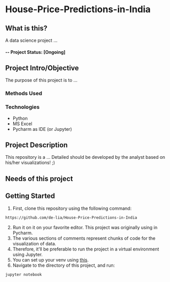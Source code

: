 # House-Price-Predictions-in-India

<!--## At a Glance

Demo #1             |  Demo #2
:-------------------------:|:-------------------------:
![](newplot.png)  |  ![](newplot1png)

> * Piecharts created through methods of data visualization.-->

## What is this?
A data science project ...

#### -- Project Status: [Ongoing]

## Project Intro/Objective
The purpose of this project is to ...

### Methods Used
<!--* Statistical Analysis
* Hypothesis Testing
* Data Visualization-->

### Technologies
* Python
* MS Excel
* Pycharm as IDE (or Jupyter)

## Project Description
This repository is a ...
Detailed should be developed by the analyst based on his/her visualizations! ;)

## Needs of this project
<!--
- data exploration/descriptive statistics
- data processing/cleaning
- statistical modeling
- writeup/reporting
-->

## Getting Started

1. First, clone this repository using the following command:
```sh
https://github.com/de-lia/House-Price-Predictions-in-India
```
2. Run it on it on your favorite editor. This project was originally using in Pycharm.
2. The various sections of comments represent chunks of code for the visualization of data.
3. Therefore, it'll be preferable to run the project in a virtual environment using Jupyter.
4. You can set up your venv using [this](https://www.geeksforgeeks.org/using-jupyter-notebook-in-virtual-environment/).
5. Navigate to the directory of this project, and run:
```sh
jupyter notebook
```


